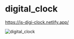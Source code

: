 # digital_clock

https://js-digi-clock.netlify.app/

![digital_clock](https://user-images.githubusercontent.com/98649983/174446111-dca936ed-dc73-41e8-a327-aca310e32509.gif)

